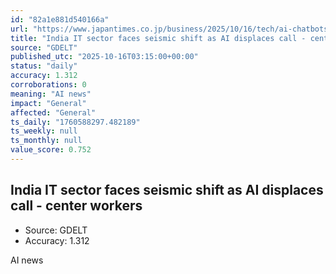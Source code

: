 ```yaml
---
id: "82a1e881d540166a"
url: "https://www.japantimes.co.jp/business/2025/10/16/tech/ai-chatbots-india-call-center/"
title: "India IT sector faces seismic shift as AI displaces call - center workers"
source: "GDELT"
published_utc: "2025-10-16T03:15:00+00:00"
status: "daily"
accuracy: 1.312
corroborations: 0
meaning: "AI news"
impact: "General"
affected: "General"
ts_daily: "1760588297.482189"
ts_weekly: null
ts_monthly: null
value_score: 0.752
---
```

## India IT sector faces seismic shift as AI displaces call - center workers

- Source: GDELT
- Accuracy: 1.312

AI news
